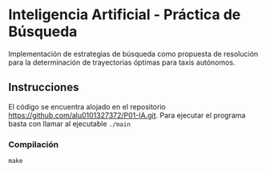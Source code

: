 # Inteligencia Artificial - Práctica de Búsqueda
Implementación de estrategias de búsqueda como propuesta de resolución para la determinación de trayectorias óptimas para taxis autónomos.

## Instrucciones
El código se encuentra alojado en el repositorio https://github.com/alu0101327372/P01-IA.git. Para ejecutar el programa basta con llamar al ejecutable
`./main`

### Compilación
`make`
